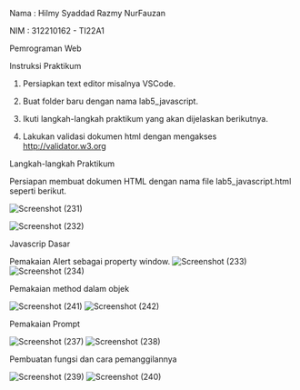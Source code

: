 Nama : Hilmy Syaddad Razmy NurFauzan

NIM : 312210162 - TI22A1

Pemrograman Web 








Instruksi Praktikum

1. Persiapkan text editor misalnya VSCode.
 
2. Buat folder baru dengan nama lab5_javascript.
  
3. Ikuti langkah-langkah praktikum yang akan dijelaskan berikutnya.
   
4. Lakukan validasi dokumen html dengan mengakses http://validator.w3.org
 
Langkah-langkah Praktikum

Persiapan membuat dokumen HTML dengan nama file lab5_javascript.html seperti berikut.


![Screenshot (231)](https://github.com/Hilmyramzy/lab5web./assets/115677769/d6f96414-b926-4431-89a5-9cfcdda8c1a2)

![Screenshot (232)](https://github.com/Hilmyramzy/lab5web./assets/115677769/501d27f8-c1e5-4588-8f83-f86c4d7b7059)

Javascrip Dasar

Pemakaian Alert sebagai property window.
![Screenshot (233)](https://github.com/Hilmyramzy/lab5web./assets/115677769/bddd0f58-53b7-455b-ab90-5aad395d0019)
![Screenshot (234)](https://github.com/Hilmyramzy/lab5web./assets/115677769/27e9421f-301b-4f06-9e5d-96aa2d1dddd8)

Pemakaian method dalam objek

![Screenshot (241)](https://github.com/Hilmyramzy/lab5web./assets/115677769/962b31ec-2892-4c2e-9bf8-b2c0296a3ba8)
![Screenshot (242)](https://github.com/Hilmyramzy/lab5web./assets/115677769/a7672c43-b141-413e-a78d-1ab6b8b3ed8e)

Pemakaian Prompt

![Screenshot (237)](https://github.com/Hilmyramzy/lab5web./assets/115677769/cac8c623-2d18-4d0e-90c9-ba0bb3f16f3f)
![Screenshot (238)](https://github.com/Hilmyramzy/lab5web./assets/115677769/db98977f-eeef-4280-ac59-2f4d6dd9e85e)

Pembuatan fungsi dan cara pemanggilannya

![Screenshot (239)](https://github.com/Hilmyramzy/lab5web./assets/115677769/450f336c-ba46-48cd-b68a-64e294b8b765)
![Screenshot (240)](https://github.com/Hilmyramzy/lab5web./assets/115677769/f34c19f4-b4d8-440b-8201-57c3265ff9c2)












